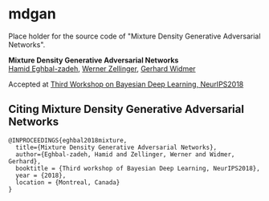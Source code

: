 # mdgan
Place holder for the source code of "Mixture Density Generative Adversarial Networks".

**Mixture Density Generative Adversarial Networks**
<br>
[Hamid Eghbal-zadeh](https://www.jku.at/en/institute-of-computational-perception/about-us/people/hamid-eghbal-zadeh/), [Werner Zellinger](https://www.flll.jku.at/staff/wernerz), [Gerhard Widmer](https://www.jku.at/en/institute-of-computational-perception/about-us/people/gerhard-widmer/)

Accepted at [Third Workshop on Bayesian Deep Learning, NeurIPS2018](http://bayesiandeeplearning.org/)

## Citing Mixture Density Generative Adversarial Networks

```
@INPROCEEDINGS{eghbal2018mixture,
  title={Mixture Density Generative Adversarial Networks},
  author={Eghbal-zadeh, Hamid and Zellinger, Werner and Widmer, Gerhard},
  booktitle = {Third workshop of Bayesian Deep Learning, NeurIPS2018},
  year = {2018},
  location = {Montreal, Canada}
}
```
